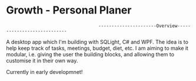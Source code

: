 # Growth - Personal Planer

                                       ----------------------Overview----------------------------

A desktop app which I'm building with SQLight, C# and WPF. 
The idea is to help keep track of tasks, meetings, budget, diet, etc. 
I am aiming to make it modular, i.e. giving the user the building blocks,
and allowing them to customise it in their own way. 

Currently in early developmnet!
